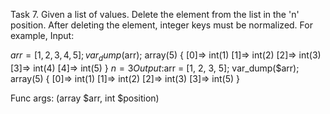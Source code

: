 Task 7. Given a list of values. Delete the element from the list in the 'n' position. After deleting the element, integer keys must be normalized.
For example,
Input:

$arr = [1, 2, 3, 4, 5];
var_dump($arr);
array(5) { [0]=> int(1) [1]=> int(2) [2]=> int(3) [3]=> int(4) [4]=> int(5) }
$n = 3Output:$arr = [1, 2, 3, 5];
var_dump($arr);
array(5) { [0]=> int(1) [1]=> int(2) [2]=> int(3) [3]=> int(5) }

Func args: (array $arr, int $position)